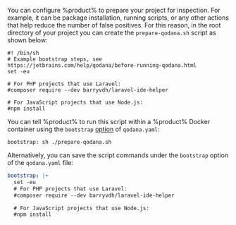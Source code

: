 [//]: # (title: Prepare your project)

You can configure %product% to prepare your project for inspection. For example, it can be package installation, 
running scripts, or any other actions that help reduce the number of false positives. For this reason, in the root 
directory of your project you can create the `prepare-qodana.sh` script as shown below:

```shell
#! /bin/sh
# Example bootstrap steps, see https://jetbrains.com/help/qodana/before-running-qodana.html
set -eu

# For PHP projects that use Laravel:
#composer require --dev barryvdh/laravel-ide-helper

# For JavaScript projects that use Node.js:
#npm install
```

You can tell %product% to run this script within a %product% Docker container using the 
`bootstrap` [option](qodana-yaml.md#Run+custom+commands) of `qodana.yaml`:

```shell
bootstrap: sh ./prepare-qodana.sh
```

Alternatively, you can save the script commands under the `bootstrap` option of the `qodana.yaml` file:

```yaml
bootstrap: |+
  set -eu
  # For PHP projects that use Laravel:
  #composer require --dev barryvdh/laravel-ide-helper

  # For JavaScript projects that use Node.js:
  #npm install
```